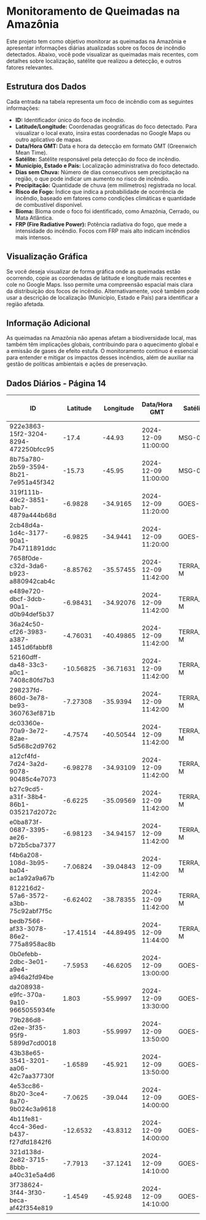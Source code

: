 # Monitoramento de Queimadas na Amazônia

Este projeto tem como objetivo monitorar as queimadas na Amazônia e apresentar informações diárias atualizadas sobre os focos de incêndio detectados. Abaixo, você pode visualizar as queimadas mais recentes, com detalhes sobre localização, satélite que realizou a detecção, e outros fatores relevantes.

## Estrutura dos Dados

Cada entrada na tabela representa um foco de incêndio com as seguintes informações:

- **ID:** Identificador único do foco de incêndio.
- **Latitude/Longitude:** Coordenadas geográficas do foco detectado. Para visualizar o local exato, insira estas coordenadas no Google Maps ou outro aplicativo de mapas.
- **Data/Hora GMT:** Data e hora da detecção em formato GMT (Greenwich Mean Time).
- **Satélite:** Satélite responsável pela detecção do foco de incêndio.
- **Município, Estado e País:** Localização administrativa do foco detectado.
- **Dias sem Chuva:** Número de dias consecutivos sem precipitação na região, o que pode indicar um aumento no risco de incêndio.
- **Precipitação:** Quantidade de chuva (em milímetros) registrada no local.
- **Risco de Fogo:** Índice que indica a probabilidade de ocorrência de incêndio, baseado em fatores como condições climáticas e quantidade de combustível disponível.
- **Bioma:** Bioma onde o foco foi identificado, como Amazônia, Cerrado, ou Mata Atlântica.
- **FRP (Fire Radiative Power):** Potência radiativa do fogo, que mede a intensidade do incêndio. Focos com FRP mais alto indicam incêndios mais intensos.

## Visualização Gráfica

Se você deseja visualizar de forma gráfica onde as queimadas estão ocorrendo, copie as coordenadas de latitude e longitude mais recentes e cole no Google Maps. Isso permite uma compreensão espacial mais clara da distribuição dos focos de incêndio. Alternativamente, você também pode usar a descrição de localização (Município, Estado e País) para identificar a região afetada.

## Informação Adicional

As queimadas na Amazônia não apenas afetam a biodiversidade local, mas também têm implicações globais, contribuindo para o aquecimento global e a emissão de gases de efeito estufa. O monitoramento contínuo é essencial para entender e mitigar os impactos desses incêndios, além de auxiliar na gestão de políticas ambientais e ações de preservação.

## Dados Diários - Página 14

| ID | Latitude | Longitude | Data/Hora GMT | Satélite | Município | Estado | País | Município ID | Estado ID | País ID | Dias sem Chuva | Precipitação | Risco de Fogo | Bioma | FRP |
|----|----------|-----------|---------------|----------|-----------|--------|------|--------------|-----------|---------|----------------|--------------|----------------|-------|-----|
| 922e3863-15f2-3204-8294-472250bfcc95 | -17.4 | -44.93 | 2024-12-09 11:00:00 | MSG-03 | PIRAPORA | MINAS GERAIS | Brasil | 3151206 | 31 | 33 | nan | nan | nan | Cerrado | nan |
| 8b75a780-2b59-3594-8b21-7e951a45f342 | -15.73 | -45.95 | 2024-12-09 11:00:00 | MSG-03 | ARINOS | MINAS GERAIS | Brasil | 3104502 | 31 | 33 | nan | nan | nan | Cerrado | nan |
| 319f111b-49c2-3851-bab7-4879a444b68d | -6.9828 | -34.9165 | 2024-12-09 11:20:00 | GOES-16 | SANTA RITA | PARAÍBA | Brasil | 2513703 | 25 | 33 | nan | nan | nan | Mata Atlântica | 135.8 |
| 2cb48d4a-1d4c-3177-90a1-7b4711891ddc | -6.9825 | -34.9441 | 2024-12-09 11:20:00 | GOES-16 | SANTA RITA | PARAÍBA | Brasil | 2513703 | 25 | 33 | nan | nan | nan | Mata Atlântica | 101.8 |
| 7658f0de-c32d-3da6-b923-a880942cab4c | -8.85762 | -35.57455 | 2024-12-09 11:42:00 | TERRA_M-M | CAMPESTRE | ALAGOAS | Brasil | 2701357 | 27 | 33 | nan | nan | nan | Mata Atlântica | 12.4 |
| e489e720-dbcf-3dcb-90a1-d0b94def5b37 | -6.98431 | -34.92076 | 2024-12-09 11:42:00 | TERRA_M-M | SANTA RITA | PARAÍBA | Brasil | 2513703 | 25 | 33 | nan | nan | nan | Mata Atlântica | 23.2 |
| 36a24c50-cf26-3983-a387-1451d6fabbf8 | -4.76031 | -40.49865 | 2024-12-09 11:42:00 | TERRA_M-M | NOVA RUSSAS | CEARÁ | Brasil | 2309300 | 23 | 33 | nan | nan | nan | Caatinga | 45.9 |
| 52160dff-da48-33c3-a0c1-7408c80fd7b3 | -10.56825 | -36.71631 | 2024-12-09 11:42:00 | TERRA_M-M | PACATUBA | SERGIPE | Brasil | 2804904 | 28 | 33 | nan | nan | nan | Mata Atlântica | 10.8 |
| 298237fd-860d-3e78-be93-360763ef871b | -7.27308 | -35.9394 | 2024-12-09 11:42:00 | TERRA_M-M | CAMPINA GRANDE | PARAÍBA | Brasil | 2504009 | 25 | 33 | nan | nan | nan | Caatinga | 18.3 |
| dc03360e-70a9-3e72-82ae-5d568c2d9762 | -4.7574 | -40.50544 | 2024-12-09 11:42:00 | TERRA_M-M | NOVA RUSSAS | CEARÁ | Brasil | 2309300 | 23 | 33 | nan | nan | nan | Caatinga | 42.2 |
| a12cf4fd-7d24-3a2d-9078-90485c4e7073 | -6.98278 | -34.93109 | 2024-12-09 11:42:00 | TERRA_M-M | SANTA RITA | PARAÍBA | Brasil | 2513703 | 25 | 33 | nan | nan | nan | Mata Atlântica | 37.2 |
| b27c9cd5-a31f-38b4-86b1-035217d2072c | -6.6225 | -35.09569 | 2024-12-09 11:42:00 | TERRA_M-M | MAMANGUAPE | PARAÍBA | Brasil | 2508901 | 25 | 33 | nan | nan | nan | Mata Atlântica | 12.6 |
| e0ba873f-0687-3395-ae26-b72b5cba7377 | -6.98123 | -34.94157 | 2024-12-09 11:42:00 | TERRA_M-M | SANTA RITA | PARAÍBA | Brasil | 2513703 | 25 | 33 | nan | nan | nan | Mata Atlântica | 27.5 |
| f4b6a208-108d-3b95-ba04-ac1a92a9a67b | -7.06824 | -39.04843 | 2024-12-09 11:42:00 | TERRA_M-M | AURORA | CEARÁ | Brasil | 2301703 | 23 | 33 | nan | nan | nan | Caatinga | 47.5 |
| 812216d2-57a6-3572-a3bb-75c92abf7f5c | -6.62402 | -38.78355 | 2024-12-09 11:42:00 | TERRA_M-M | UMARI | CEARÁ | Brasil | 2313708 | 23 | 33 | nan | nan | nan | Caatinga | 23.4 |
| bedb7566-af33-3078-86e2-775a8958ac8b | -17.41514 | -44.89495 | 2024-12-09 11:44:00 | TERRA_M-M | PIRAPORA | MINAS GERAIS | Brasil | 3151206 | 31 | 33 | nan | nan | nan | Cerrado | 46.9 |
| 0b0efebb-2dbc-3e01-a9e4-a946a2fd94be | -7.5953 | -46.6205 | 2024-12-09 13:00:00 | GOES-16 | RIACHÃO | MARANHÃO | Brasil | 2109502 | 21 | 33 | nan | nan | nan | Cerrado | 132.5 |
| da208938-e9fc-370a-9a10-9665055934fe | 1.803 | -55.9997 | 2024-12-09 13:30:00 | GOES-16 | ORIXIMINÁ | PARÁ | Brasil | 1505304 | 15 | 33 | nan | nan | nan | Amazônia | 69.2 |
| 79b286d8-d2ee-3f35-95f9-5899d7cd0018 | 1.803 | -55.9997 | 2024-12-09 13:50:00 | GOES-16 | ORIXIMINÁ | PARÁ | Brasil | 1505304 | 15 | 33 | nan | nan | nan | Amazônia | 77.6 |
| 43b38e65-3541-3201-aa06-42c7aa37730f | -1.6589 | -45.921 | 2024-12-09 13:50:00 | GOES-16 | AMAPÁ DO MARANHÃO | MARANHÃO | Brasil | 2100550 | 21 | 33 | nan | nan | nan | Amazônia | 101.8 |
| 4e53cc86-8b20-3ce4-8a70-9b024c3a9618 | -7.0625 | -39.044 | 2024-12-09 14:00:00 | GOES-16 | AURORA | CEARÁ | Brasil | 2301703 | 23 | 33 | nan | nan | nan | Caatinga | 92.6 |
| 4b11fe81-4cc4-36ed-b437-f27dfd1842f6 | -12.6532 | -43.8312 | 2024-12-09 14:00:00 | GOES-16 | BREJOLÂNDIA | BAHIA | Brasil | 2904407 | 29 | 33 | nan | nan | nan | Cerrado | 95.4 |
| 321d138d-2e82-3715-8bbb-a40c31e5a4d6 | -7.7913 | -37.1241 | 2024-12-09 14:10:00 | GOES-16 | MONTEIRO | PARAÍBA | Brasil | 2509701 | 25 | 33 | nan | nan | nan | Caatinga | 103.4 |
| 3f738624-3f44-3f30-beca-af42f354e819 | -1.4549 | -45.9248 | 2024-12-09 14:10:00 | GOES-16 | LUÍS DOMINGUES | MARANHÃO | Brasil | 2106201 | 21 | 33 | nan | nan | nan | Amazônia | 159.1 |


